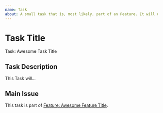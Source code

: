 ```yaml
---
name: Task
about: A small task that is, most likely, part of an Feature. It will usually be labeled as `good first issue`.
---
```


<!-- Issue title should mirror the Task Title. -->

# Task Title

Task: Awesome Task Title

## Task Description

This Task will...

## Main Issue

<!-- The link below should link to its Main Issue. -->

This task is part of [Feature: Awesome Feature Title](https://github.com/username/repository-name/issues/1).